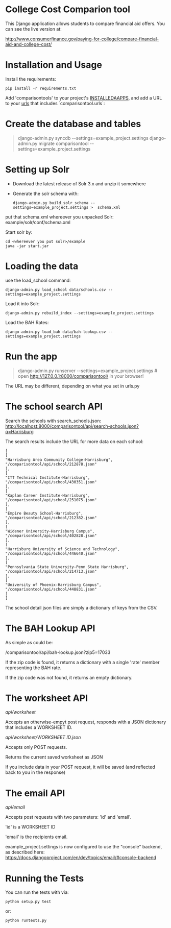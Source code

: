 # College Cost Comparion tool

This Django application allows students to compare financial aid offers. You can see the live version at:

<http://www.consumerfinance.gov/paying-for-college/compare-financial-aid-and-college-cost/>

Installation and Usage
======================

Install the requirements:

    pip install -r requirements.txt

Add 'comparisontools' to your project's
[INSTALLEDAAPPS](https://docs.djangoproject.com/en/1.6/ref/settings/#installed-apps),
and add a URL to your
[urls](https://docs.djangoproject.com/en/1.6/topics/http/urls/#including-other-urlconfs)
that includes \`comparisontool.urls\`:

Create the database and tables
==============================

> django-admin.py syncdb --settings=example\_project.settings
> django-admin.py migrate comparisontool
> --settings=example\_project.settings

Setting up Solr
===============

-   Download the latest release of Solr 3.x and unzip it somewhere
-   Generate the solr schema with:

        django-admin.py build_solr_schema --settings=example_project.settings >  schema.xml

put that schema.xml whereever you unpacked Solr:
example/solr/conf/schema.xml

Start solr by:

    cd <whereever you put solr>/example
    java -jar start.jar

Loading the data
================

use the load\_school command:

    django-admin.py load_school data/schools.csv --settings=example_project.settings

Load it into Solr:

    django-admin.py rebuild_index --settings=example_project.settings

Load the BAH Rates:

    django-admin.py load_bah data/bah-lookup.csv --settings=example_project.settings

Run the app
===========

> django-admin.py runserver --settings=example\_project.settings \# open
> <http://127.0.0.1:8000/comparisontool/> in your browser!

The URL may be different, depending on what you set in urls.py

The school search API
=====================

Search the schools with search\_schools.json:
<http://localhost:8000/comparisontool/api/search-schools.json?q=Harrisburg>

The search results include the URL for more data on each school:

    [
    [
    "Harrisburg Area Community College-Harrisburg",
    "/comparisontool/api/school/212878.json"
    ],
    [
    "ITT Technical Institute-Harrisburg",
    "/comparisontool/api/school/430351.json"
    ],
    [
    "Kaplan Career Institute-Harrisburg",
    "/comparisontool/api/school/251075.json"
    ],
    [
    "Empire Beauty School-Harrisburg",
    "/comparisontool/api/school/212382.json"
    ],
    [
    "Widener University-Harrisburg Campus",
    "/comparisontool/api/school/402828.json"
    ],
    [
    "Harrisburg University of Science and Technology",
    "/comparisontool/api/school/446640.json"
    ],
    [
    "Pennsylvania State University-Penn State Harrisburg",
    "/comparisontool/api/school/214713.json"
    ],
    [
    "University of Phoenix-Harrisburg Campus",
    "/comparisontool/api/school/448831.json"
    ]
    ]

The school detail json files are simply a dictionary of keys from the
CSV.

The BAH Lookup API
==================

As simple as could be:

/comparisontool/api/bah-lookup.json?zip5=17033

If the zip code is found, it returns a dictionary with a single 'rate'
member representing the BAH rate.

If the zip code was not found, it returns an empty dictionary.

The worksheet API
=================

*api/worksheet*

Accepts an otherwise-empyt post request, responds with a JSON dictionary
that includes a WORKSHEET ID.

*api/worksheet/WORKSHEET ID.json*

Accepts only POST requests.

Returns the current saved worksheet as JSON

If you include data in your POST request, it will be saved (and
reflected back to you in the response)

The email API
=============

*api/email*

Accepts post requests with two parameters: 'id' and 'email'.

'id' is a WORKSHEET ID

'email' is the recipients email.

example\_project.settings is now configured to use the "console"
backend, as described here:
<https://docs.djangoproject.com/en/dev/topics/email/#console-backend>

Running the Tests
=================

You can run the tests with via:

    python setup.py test

or:

    python runtests.py
